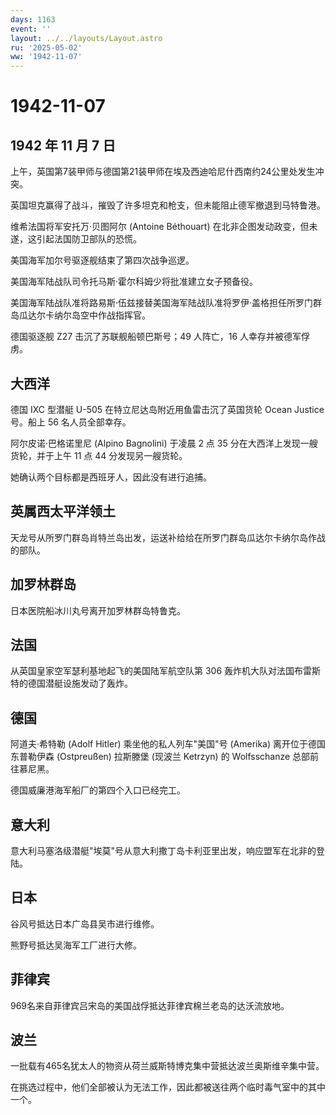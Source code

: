 ```yaml
---
days: 1163
event: ''
layout: ../../layouts/Layout.astro
ru: '2025-05-02'
ww: '1942-11-07'
---
```


# 1942-11-07

## 1942 年 11 月 7 日

上午，英国第7装甲师与德国第21装甲师在埃及西迪哈尼什西南约24公里处发生冲突。

英国坦克赢得了战斗，摧毁了许多坦克和枪支，但未能阻止德军撤退到马特鲁港。

维希法国将军安托万·贝图阿尔 (Antoine Béthouart)
在北非企图发动政变，但未遂，这引起法国防卫部队的恐慌。

美国海军加尔号驱逐舰结束了第四次战争巡逻。

美国海军陆战队司令托马斯·霍尔科姆少将批准建立女子预备役。

美国海军陆战队准将路易斯·伍兹接替美国海军陆战队准将罗伊·盖格担任所罗门群岛瓜达尔卡纳尔岛空中作战指挥官。

德国驱逐舰 Z27 击沉了苏联舰船顿巴斯号；49 人阵亡，16
人幸存并被德军俘虏。

## 大西洋

德国 IXC 型潜艇 U-505 在特立尼达岛附近用鱼雷击沉了英国货轮 Ocean Justice
号。船上 56 名人员全部幸存。

阿尔皮诺·巴格诺里尼 (Alpino Bagnolini) 于凌晨 2 点 35
分在大西洋上发现一艘货轮，并于上午 11 点 44 分发现另一艘货轮。

她确认两个目标都是西班牙人，因此没有进行追捕。

## 英属西太平洋领土

天龙号从所罗门群岛肖特兰岛出发，运送补给给在所罗门群岛瓜达尔卡纳尔岛作战的部队。

## 加罗林群岛

日本医院船冰川丸号离开加罗林群岛特鲁克。

## 法国

从英国皇家空军瑟利基地起飞的美国陆军航空队第 306
轰炸机大队对法国布雷斯特的德国潜艇设施发动了轰炸。

## 德国

阿道夫·希特勒 (Adolf Hitler) 乘坐他的私人列车"美国"号 (Amerika)
离开位于德国东普勒伊森 (Ostpreußen) 拉斯滕堡 (现波兰 Ketrzyn) 的
Wolfsschanze 总部前往慕尼黑。

德国威廉港海军船厂的第四个入口已经完工。

## 意大利

意大利马塞洛级潜艇"埃莫"号从意大利撒丁岛卡利亚里出发，响应盟军在北非的登陆。

## 日本

谷风号抵达日本广岛县吴市进行维修。

熊野号抵达吴海军工厂进行大修。

## 菲律宾

969名来自菲律宾吕宋岛的美国战俘抵达菲律宾棉兰老岛的达沃流放地。

## 波兰

一批载有465名犹太人的物资从荷兰威斯特博克集中营抵达波兰奥斯维辛集中营。

在挑选过程中，他们全部被认为无法工作，因此都被送往两个临时毒气室中的其中一个。